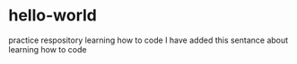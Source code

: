 # hello-world
practice respository
learning how to code
I have added this sentance about learning how to code

